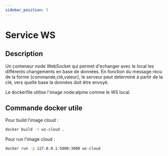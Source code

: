 ```yaml
---
sidebar_position: 5
---
```


# Service WS

## Description

Un conteneur node WebSocket qui permet d'echanger avec le local les différents changements en base de données. En fonction du message recu de la forme {commande,clé,valeur}, le serveur peut determiné à partir de la clé, vers quelle base la données doit être envoyé.

Le dockerfile utilise l'image node:alpine comme le WS local.

## Commande docker utile
Pour build l'image cloud :
```bash
docker build -t ws-cloud .
```
Pour run l'image cloud :
```bash
docker run -p 127.0.0.1:5000:3000 ws-cloud
```
